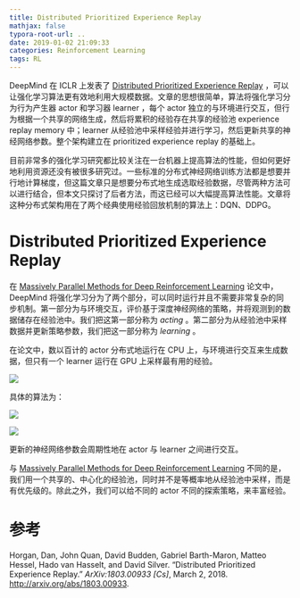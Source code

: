 ```yaml
---
title: Distributed Prioritized Experience Replay
mathjax: false
typora-root-url: ..
date: 2019-01-02 21:09:33
categories: Reinforcement Learning
tags: RL
---
```


DeepMind 在 ICLR 上发表了 [Distributed Prioritized Experience Replay](http://arxiv.org/abs/1803.00933) ，可以让强化学习算法更有效地利用大规模数据。文章的思想很简单，算法将强化学习分为行为产生器 actor 和学习器 learner ，每个 actor 独立的与环境进行交互，但行为根据一个共享的网络生成，然后将累积的经验存在共享的经验池 experience replay memory 中；learner 从经验池中采样经验并进行学习，然后更新共享的神经网络参数。整个架构建立在 prioritized experience replay 的基础上。

<!--more-->

目前非常多的强化学习研究都比较关注在一台机器上提高算法的性能，但如何更好地利用资源还没有被很多研究过。一些标准的分布式神经网络训练方法都是想要并行地计算梯度，但这篇文章只是想要分布式地生成选取经验数据，尽管两种方法可以进行结合，但本文只探讨了后者方法，而这已经可以大幅提高算法性能。文章将这种分布式架构用在了两个经典使用经验回放机制的算法上：DQN、DDPG。

# Distributed Prioritized Experience Replay

在 [Massively Parallel Methods for Deep Reinforcement Learning](https://arxiv.org/pdf/1507.04296.pdf) 论文中，DeepMind 将强化学习分为了两个部分，可以同时运行并且不需要非常复杂的同步机制。第一部分为与环境交互，评价基于深度神经网络的策略，并将观测到的数据储存在经验池中。我们把这第一部分称为 *acting* 。第二部分为从经验池中采样数据并更新策略参数，我们把这一部分称为 *learning* 。

在论文中，数以百计的 actor 分布式地运行在 CPU 上，与环境进行交互来生成数据，但只有一个 learner 运行在 GPU 上采样最有用的经验。

![](/images/2019-01-02-Distributed-Prioritized-Experience-Replay/1546484181418.png)

具体的算法为：

![](/images/2019-01-02-Distributed-Prioritized-Experience-Replay/1546484250911.png)

![](/images/2019-01-02-Distributed-Prioritized-Experience-Replay/1546484277432.png)

更新的神经网络参数会周期性地在 actor 与 learner 之间进行交互。

与  [Massively Parallel Methods for Deep Reinforcement Learning](https://arxiv.org/pdf/1507.04296.pdf)  不同的是，我们用一个共享的、中心化的经验池，同时并不是等概率地从经验池中采样，而是有优先级的。除此之外，我们可以给不同的 actor 不同的探索策略，来丰富经验。

# 参考

Horgan, Dan, John Quan, David Budden, Gabriel Barth-Maron, Matteo Hessel, Hado van Hasselt, and David Silver. “Distributed Prioritized Experience Replay.” *ArXiv:1803.00933 [Cs]*, March 2, 2018. <http://arxiv.org/abs/1803.00933>.